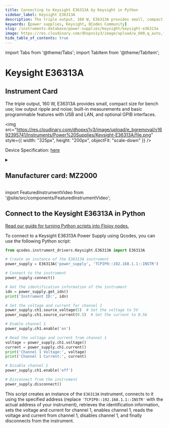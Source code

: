 ```yaml
---
title: Connecting to Keysight E36313A by Keysight in Python
sidebar_label: Keysight E36313A
description: The triple output, 160 W, E36313A provides small, compact size for bench use; low output ripple and noise; built-in measurements and basic programmable features with USB and LAN, and optional GPIB interfaces.
keywords: [power supplies, Keysight, QCodes Community]
slug: /instruments-database/power-supplies/keysight/keysight-e36313a
image: https://res.cloudinary.com/dhopxs1y3/image/upload/w_600,q_auto,f_auto/e_bgremoval/v1692395741/Instruments/Power%20Supplies/Keysight-E36313A/file.jpg
hide_table_of_contents: true
---
```


import Tabs from '@theme/Tabs';
import TabItem from '@theme/TabItem';

# Keysight E36313A

## Instrument Card

<div className="flex">

<div>

The triple output, 160 W, E36313A provides small, compact size for bench use; low output ripple and noise; built-in measurements and basic programmable features with USB and LAN, and optional GPIB interfaces.

</div>

<img src="https://res.cloudinary.com/dhopxs1y3/image/upload/e_bgremoval/v1692395741/Instruments/Power%20Supplies/Keysight-E36313A/file.png" style={{ width: "325px", height: "200px", objectFit: "scale-down" }} />

</div>

<div className="flex text-center">

<p>Device Specification: <a target="\_blank" href="https://www.keysight.com/us/en/assets/7018-05629/data-sheets/5992-2124.pdf">here</a></p>

</div>

<details style={{ marginTop: "15px"}}>
<summary><h2>Manufacturer card: MZ2000</h2></summary>

<img src="https://res.cloudinary.com/dhopxs1y3/image/upload/v1692125973/Instruments/Vendor%20Logos/Keysight.png" style={{ width: "100%", height: "170px",objectFit: "scale-down" }} />

Keysight Technologies, or Keysight, is an American company that manufactures electronics test and measurement equipment and software.

<ul>
  <li>Headquarters: USA</li>
  <li>Yearly Revenue (millions, USD): 5420.0</li>
  <li>Vendor Website: <a href="https://www.keysight.com/us/en/home.html">here</a></li>
</ul>
</details>

import FeaturedInstrumentVideo from '@site/src/components/FeaturedInstrumentVideo';

<FeaturedInstrumentVideo category='WIDGET2000' manufacturer='MZ2000'></FeaturedInstrumentVideo>


## Connect to the Keysight E36313A in Python

[Read our guide for turning Python scripts into Flojoy nodes.](https://docs.flojoy.ai/custom-nodes/creating-custom-node/)
<Tabs>

<TabItem value="Flojoy" label="Flojoy" className="flojoy-instrument-tabs">

<NodeCardCollection category='WIDGET2000' manufacturer='MZ2000'></NodeCardCollection>

</TabItem>
<TabItem value="QCodes Community" label="QCodes Community">

To connect to a Keysight E36313A Power Supply using Qcodes, you can use the following Python script:

```python
from qcodes.instrument_drivers.Keysight.E36313A import E36313A

# Create an instance of the E36313A instrument
power_supply = E36313A('power_supply', 'TCPIP0::192.168.1.1::INSTR')

# Connect to the instrument
power_supply.connect()

# Get the identification information of the instrument
idn = power_supply.get_idn()
print('Instrument ID:', idn)

# Set the voltage and current for channel 1
power_supply.ch1.source_voltage(5)  # Set the voltage to 5V
power_supply.ch1.source_current(0.5)  # Set the current to 0.5A

# Enable channel 1
power_supply.ch1.enable('on')

# Read the voltage and current from channel 1
voltage = power_supply.ch1.voltage()
current = power_supply.ch1.current()
print('Channel 1 Voltage:', voltage)
print('Channel 1 Current:', current)

# Disable channel 1
power_supply.ch1.enable('off')

# Disconnect from the instrument
power_supply.disconnect()
```

This script creates an instance of the `E36313A` instrument, connects to it using the specified address (replace `'TCPIP0::192.168.1.1::INSTR'` with the actual address of your instrument), retrieves the identification information, sets the voltage and current for channel 1, enables channel 1, reads the voltage and current from channel 1, disables channel 1, and finally disconnects from the instrument.

</TabItem>
</Tabs>